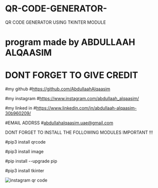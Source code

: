 # QR-CODE-GENERATOR-
QR CODE GENERATOR USING TKINTER MODULE 


# program made by ABDULLAAH ALQAASIM 
# DONT FORGET TO GIVE CREDIT  

#my github 
#https://github.com/AbdullaahAlqaasim

#my instagram 
#https://www.instagram.com/abdullaah_alqaasim/

#my linked in 
#https://www.linkedin.com/in/abdullaah-alqaasim-30b960209/

#EMAIL ADDRSS 
#abdullahalqaasim.uae@gmail.com




DONT FORGET TO INSTALL THE FOLLOWING MODULES 
IMPORTANT !!!

 
#pip3 install qrcode


#pip3 install image


#pip install --upgrade pip


#pip3 install tkinter





![instagram qr code](https://user-images.githubusercontent.com/67371047/166676648-da9716e2-d3ce-4132-b6a9-b212dac1df76.png)


